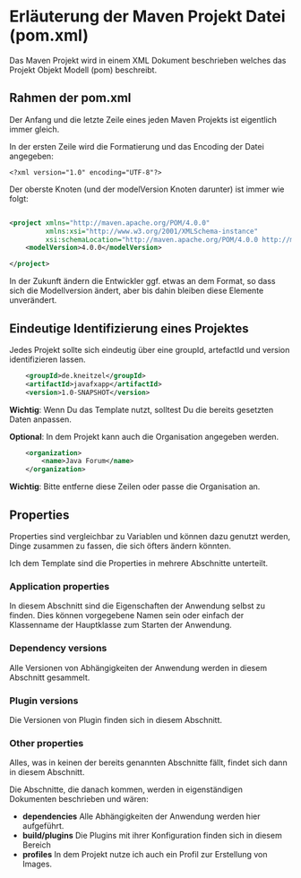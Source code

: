 # Erläuterung der Maven Projekt Datei (pom.xml)

Das Maven Projekt wird in einem XML Dokument beschrieben welches das Projekt Objekt Modell (pom) beschreibt.

## Rahmen der pom.xml
Der Anfang und die letzte Zeile eines jeden Maven Projekts ist eigentlich immer gleich.

In der ersten Zeile wird die Formatierung und das Encoding der Datei angegeben:
```
<?xml version="1.0" encoding="UTF-8"?> 
```

Der oberste Knoten (und der modelVersion Knoten darunter) ist immer wie folgt:
```xml

<project xmlns="http://maven.apache.org/POM/4.0.0"
         xmlns:xsi="http://www.w3.org/2001/XMLSchema-instance"
         xsi:schemaLocation="http://maven.apache.org/POM/4.0.0 http://maven.apache.org/xsd/maven-4.0.0.xsd">
    <modelVersion>4.0.0</modelVersion>

</project>
```

In der Zukunft ändern die Entwickler ggf. etwas an dem Format, so dass sich die Modellversion ändert, aber bis dahin
bleiben diese Elemente unverändert.

## Eindeutige Identifizierung eines Projektes

Jedes Projekt sollte sich eindeutig über eine groupId, artefactId und version identifizieren lassen.
```xml
    <groupId>de.kneitzel</groupId>
    <artifactId>javafxapp</artifactId>
    <version>1.0-SNAPSHOT</version>
```
**Wichtig**: Wenn Du das Template nutzt, solltest Du die bereits gesetzten Daten anpassen.

**Optional**: In dem Projekt kann auch die Organisation angegeben werden.
```xml
    <organization>
        <name>Java Forum</name>
    </organization>
```
**Wichtig**: Bitte entferne diese Zeilen oder passe die Organisation an.

## Properties

Properties sind vergleichbar zu Variablen und können dazu genutzt werden, Dinge zusammen zu fassen, die sich
öfters ändern könnten.

Ich dem Template sind die Properties in mehrere Abschnitte unterteilt.

### Application properties
In diesem Abschnitt sind die Eigenschaften der Anwendung selbst zu finden. Dies können vorgegebene Namen sein
oder einfach der Klassenname der Hauptklasse zum Starten der Anwendung.

### Dependency versions
Alle Versionen von Abhängigkeiten der Anwendung werden in diesem Abschnitt gesammelt.

### Plugin versions
Die Versionen von Plugin finden sich in diesem Abschnitt.

### Other properties
Alles, was in keinen der bereits genannten Abschnitte fällt, findet sich dann in diesem Abschnitt.

Die Abschnitte, die danach kommen, werden in eigenständigen Dokumenten beschrieben und wären:
- **dependencies** Alle Abhängigkeiten der Anwendung werden hier aufgeführt.
- **build/plugins** Die Plugins mit ihrer Konfiguration finden sich in diesem Bereich
- **profiles** In dem Projekt nutze ich auch ein Profil zur Erstellung von Images.
